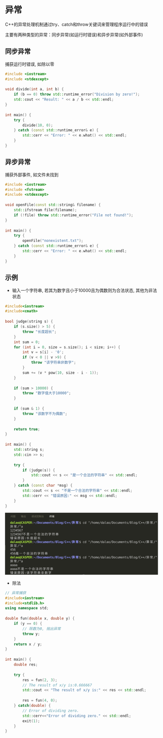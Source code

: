 <!--
 * @Brief        : 
 * @Author       : dmjcb
 * @Date         : 2021-02-10 12:22:12
 * @LastEditors  : dmjcb@outlook.com
 * @LastEditTime : 2024-10-10 01:07:07
-->

# 异常

C++的异常处理机制通过try、catch和throw关键词来管理程序运行中的错误

主要有两种类型的异常：同步异常(如运行时错误)和异步异常(如外部事件)

## 同步异常

捕获运行时错误, 如除以零

```c++
#include <iostream>
#include <stdexcept>

void divide(int a, int b) {
    if (b == 0) throw std::runtime_error("Division by zero!");
    std::cout << "Result: " << a / b << std::endl;
}

int main() {
    try {
        divide(10, 0);
    } catch (const std::runtime_error& e) {
        std::cerr << "Error: " << e.what() << std::endl;
    }
}
```

## 异步异常

捕获外部事件, 如文件未找到

```c++
#include <iostream>
#include <fstream>
#include <stdexcept>

void openFile(const std::string& filename) {
    std::ifstream file(filename);
    if (!file) throw std::runtime_error("File not found!");
}

int main() {
    try {
        openFile("nonexistent.txt");
    } catch (const std::runtime_error& e) {
        std::cerr << "Error: " << e.what() << std::endl;
    }
}
```

## 示例

- 输入一个字符串, 若其为数字且小于10000且为偶数则为合法状态, 其他为非法状态

```c++
#include<iostream>
#include<cmath>

bool judge(string s) {
    if (s.size() > 5) {
        throw "长度超长";
    }
    int sum = 0;
    for (int i = 0, size = s.size(); i < size; i++) {
        int v = s[i] - '0';
        if (v < 0 || v >9) {
            throw "该字符串非数字";
        }
        sum += (v * pow(10, size - i - 1));
    }

    if (sum > 10000) {
        throw "数字值大于10000";
    }

    if (sum & 1) {
        throw "该数字不为偶数";
    }

    return true;
}

int main() {
    std::string s;
    std::cin >> s;

    try {
        if (judge(s)) {
            std::cout << s << "是一个合法的字符串" << std::endl;
        }
    } catch (const char *msg) {
        std::cout << s << "不是一个合法的字符串" << std::endl;
        std::cerr << "错误原因:" << msg << std::endl;
    }
} 
```

![](https://raw.githubusercontent.com/dmjcb/SelfImgur/main/20211127201210.png)

- 除法

```c++
// 异常捕获
#include<iostream>
#include<stdlib.h>
using namespace std;

double fun(double x, double y) {
    if (y == 0) {
        // 除数为0, 抛出异常
        throw y;
    }
    return x / y;
}

int main() {
    double res;

    try {
        res = fun(2, 3);
        // The result of x/y is:0.666667
        std::cout << "The result of x/y is:" << res << std::endl;

        res = fun(4, 0);
    } catch(double) {
        // Error of dividing zero.
        std::cerr<<"Error of dividing zero." << std::endl;
        exit(1);
    } 
}
```
